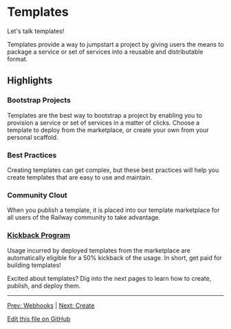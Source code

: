 # Templates

Let's talk templates!

Templates provide a way to jumpstart a project by giving users the means to package a service or set of services into a reusable and distributable format.

## Highlights

### Bootstrap Projects

Templates are the best way to bootstrap a project by enabling you to provision a service or set of services in a matter of clicks. Choose a template to deploy from the marketplace, or create your own from your personal scaffold.

### Best Practices

Creating templates can get complex, but these best practices will help you create templates that are easy to use and maintain.

### Community Clout

When you publish a template, it is placed into our template marketplace for all users of the Railway community to take advantage.

### [Kickback Program](/reference/templates#kickback-program)

Usage incurred by deployed templates from the marketplace are automatically eligible for a 50% kickback of the usage. In short, get paid for building templates!

Excited about templates? Dig into the next pages to learn how to create, publish, and deploy them.

---

[Prev: Webhooks](/guides/webhooks) | [Next: Create](/guides/create)

[Edit this file on GitHub](https://github.com/railwayapp/docs/edit/main/src/docs/guides/templates.md)